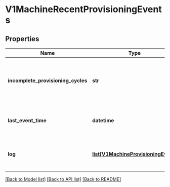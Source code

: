 # V1MachineRecentProvisioningEvents

## Properties
Name | Type | Description | Notes
------------ | ------------- | ------------- | -------------
**incomplete_provisioning_cycles** | **str** | the amount of incomplete provisioning cycles in the event container | 
**last_event_time** | **datetime** | the time where the last event was received | [optional] 
**log** | [**list[V1MachineProvisioningEvent]**](V1MachineProvisioningEvent.md) | the log of recent machine provisioning events | 

[[Back to Model list]](../README.md#documentation-for-models) [[Back to API list]](../README.md#documentation-for-api-endpoints) [[Back to README]](../README.md)


